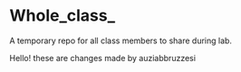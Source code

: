 # Whole_class_
A temporary repo for all class members to share during lab.


Hello! these are changes made by auziabbruzzesi
